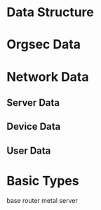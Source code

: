 # Data Structure

# Orgsec Data

# Network Data

## Server Data

## Device Data

## User Data

# Basic Types

base
router
metal
server